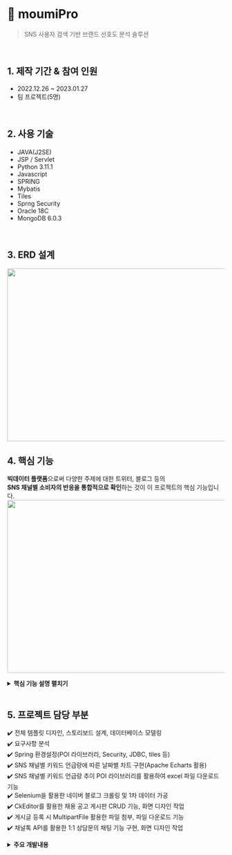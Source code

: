 # :pushpin: moumiPro
>SNS 사용자 검색 기반 브랜드 선호도 분석 솔루션


</br>

## 1. 제작 기간 & 참여 인원
- 2022.12.26 ~ 2023.01.27
- 팀 프로젝트(5명)

</br>

## 2. 사용 기술
#### 
  - JAVA(J2SE)
  - JSP / Servlet
  - Python 3.11.1
  - Javascript
  - SPRING
  - Mybatis
  - Tiles
  - Sprng Security  
  - Oracle 18C
  - MongoDB 6.0.3

</br>

## 3. ERD 설계
<img src="https://user-images.githubusercontent.com/103633968/215769843-bfbc8d41-97f3-4d8d-8c95-e7a1c83623ce.png" width="700" height="400"/>


## 4. 핵심 기능
<b>빅데이터 플랫폼</b>으로써 다양한 주제에 대한 트위터, 블로그 등의 <br>
<b>SNS 채널별 소비자의 반응을 통합적으로 확인</b>하는 것이 이 프로젝트의 핵심 기능입니다. 
<img src="https://user-images.githubusercontent.com/103633968/215778109-4d56584f-7e9f-4d5c-91f5-58df47799df6.jpg" width="700" height="400"/>

<details>
<summary><b>핵심 기능 설명 펼치기</b></summary>
<div markdown="1">

### 4.1. 프로젝트 구조
![KakaoTalk_20230131_223047423](https://user-images.githubusercontent.com/103633968/215773986-a4318395-7dae-46b3-9749-61cdf237bc1d.png)

### 4.2. 메뉴 구조도
<img src="https://user-images.githubusercontent.com/103633968/215777580-a44d9279-8468-44cc-8e12-d8418a4f887b.jpg" width="700" height="400"/>

### 4.3. Use-Cases Diagram
<img src="https://user-images.githubusercontent.com/103633968/215777629-e1932cef-83e7-4d7b-8cce-5ae84d1c910e.png" width="700" height="600"/>

</div>
</details>

</br>

## 5. 프로젝트 담당 부분
✔️ 전체 템플릿 디자인, 스토리보드 설계, 데이터베이스 모델링<br>
✔️ 요구사항 분석<br>
✔️ Spring 환경설정(POI 라이브러리, Security, JDBC, tiles 등)<br>
✔️ SNS 채널별 키워드 언급량에 따른 날짜별 차트 구현(Apache Echarts 활용)<br>
✔️ SNS 채널별 키워드 언급량 추이 POI 라이브러리를 활용하여 excel 파일 다운로드 기능<br>
✔️ Selenium을 활용한 네이버 블로그 크롤링 및 1차 데이터 가공<br>
✔️ CkEditor를 활용한 채용 공고 게시판 CRUD 기능, 화면 디자인 작업<br>
✔️ 게시글 등록 시 MultipartFile 활용한 파일 첨부, 파일 다운로드 기능 <br>
✔️ 채널톡 API를 활용한 1:1 상담문의 채팅 기능 구현, 화면 디자인 작업<br>

<details>
<summary><b>주요 개발내용</b></summary>
<div markdown="1">
<img src="https://user-images.githubusercontent.com/103633968/215780426-f1ff6a39-e6fc-46b7-a58a-254d9149afbb.png" width="700" height="600"/>
<img src="https://user-images.githubusercontent.com/103633968/215780426-f1ff6a39-e6fc-46b7-a58a-254d9149afbb.png" width="700" height="600"/>
<img src="https://user-images.githubusercontent.com/103633968/215780426-f1ff6a39-e6fc-46b7-a58a-254d9149afbb.png" width="700" height="600"/>
<img src="https://user-images.githubusercontent.com/103633968/215780426-f1ff6a39-e6fc-46b7-a58a-254d9149afbb.png" width="700" height="600"/>
<img src="https://user-images.githubusercontent.com/103633968/215780426-f1ff6a39-e6fc-46b7-a58a-254d9149afbb.png" width="700" height="600"/>
<img src="https://user-images.githubusercontent.com/103633968/215780426-f1ff6a39-e6fc-46b7-a58a-254d9149afbb.png" width="700" height="600"/>
<img src="https://user-images.githubusercontent.com/103633968/215780426-f1ff6a39-e6fc-46b7-a58a-254d9149afbb.png" width="700" height="600"/>
<img src="https://user-images.githubusercontent.com/103633968/215780426-f1ff6a39-e6fc-46b7-a58a-254d9149afbb.png" width="700" height="600"/>

![image](https://user-images.githubusercontent.com/103633968/215780555-6362d2c7-7d5f-4c98-afeb-a3b9c12a2045.png)<br>
![image](https://user-images.githubusercontent.com/103633968/215780639-65e78622-cc47-4514-b384-255d814868e0.png)<br>
![image](https://user-images.githubusercontent.com/103633968/215780995-3c72f209-1643-4876-9953-0878a623fcec.png)<br>
![image](https://user-images.githubusercontent.com/103633968/215781131-f107c37a-5cad-4623-b593-558a2c9ab030.png)<br>
![image](https://user-images.githubusercontent.com/103633968/215781214-3b588009-f822-4ac4-a19d-2d68a06e7ce0.png)<br>
![image](https://user-images.githubusercontent.com/103633968/215781296-4e0c8ad0-c845-4f2d-af7a-12568ffb2ed9.png)<br>
![채팅](https://user-images.githubusercontent.com/103633968/215781523-b99e5339-5658-4e0c-acaa-4fc828166b9e.jpg)


</div>
</details>


